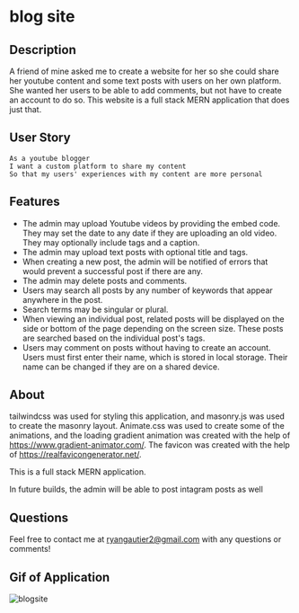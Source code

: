 # blog site

## Description
A friend of mine asked me to create a website for her so she could share her youtube content and some text posts with users on her own platform. She wanted her users to be able to add comments, but not have to create an account to do so. This website is a full stack MERN application that does just that.

## User Story
```
As a youtube blogger
I want a custom platform to share my content
So that my users' experiences with my content are more personal
```

## Features

- The admin may upload Youtube videos by providing the embed code. They may set the date to any date if they are uploading an old video. They may optionally include tags and a caption.
- The admin may upload text posts with optional title and tags.
- When creating a new post, the admin will be notified of errors that would prevent a successful post if there are any.
- The admin may delete posts and comments.
- Users may search all posts by any number of keywords that appear anywhere in the post.
- Search terms may be singular or plural.
- When viewing an individual post, related posts will be displayed on the side or bottom of the page depending on the screen size. These posts are searched based on the individual post's tags.
- Users may comment on posts without having to create an account. Users must first enter their name, which is stored in local storage. Their name can be changed if they are on a shared device.

## About
tailwindcss was used for styling this application, and masonry.js was used to create the masonry layout. Animate.css was used to create some of the animations, and the loading gradient animation was created with the help of https://www.gradient-animator.com/. The favicon was created with the help of https://realfavicongenerator.net/.

This is a full stack MERN application.

In future builds, the admin will be able to post intagram posts as well


## Questions
Feel free to contact me at ryangautier2@gmail.com with any questions or comments!

## Gif of Application
![blogsite](./blogsite.gif)

